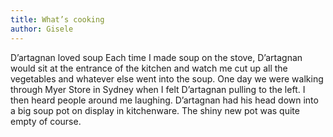 ```yaml
---
title: What’s cooking
author: Gisele
---
```


D’artagnan loved soup Each time I made soup on the stove, D’artagnan would sit at the entrance of the kitchen and watch me cut up all the vegetables and whatever else went into the soup. One day we were walking through Myer Store in Sydney when I felt D’artagnan pulling to the left. I then heard people around me laughing. D’artagnan had his head down into a big soup pot on display in kitchenware. The shiny new pot was quite empty of course.
